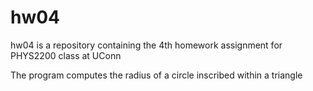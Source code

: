 # hw04

hw04 is a repository containing the 4th homework assignment for PHYS2200 class at UConn

The program computes the radius of a circle inscribed within a triangle
